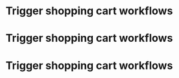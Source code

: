 # Trigger shopping cart workflows
# Trigger shopping cart workflows
# Trigger shopping cart workflows
